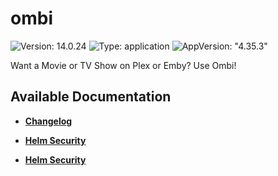 # ombi

![Version: 14.0.24](https://img.shields.io/badge/Version-14.0.24-informational?style=flat-square) ![Type: application](https://img.shields.io/badge/Type-application-informational?style=flat-square) ![AppVersion: "4.35.3"](https://img.shields.io/badge/AppVersion-"4.35.3"-informational?style=flat-square)

Want a Movie or TV Show on Plex or Emby? Use Ombi!

## Available Documentation

- [**Changelog**](CHANGELOG)

- [**Helm Security**](container-security)

- [**Helm Security**](helm-security)


